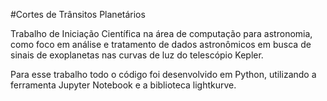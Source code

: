 #Cortes de Trânsitos Planetários

Trabalho de Iniciação Científica na área de computação para astronomia, como foco em análise e tratamento de dados astronômicos em busca de sinais de exoplanetas nas curvas de luz do telescópio Kepler.

Para esse trabalho todo o código foi desenvolvido em Python, utilizando a ferramenta Jupyter Notebook e a biblioteca lightkurve.
